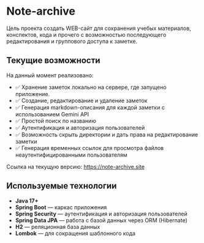 # Note-archive

Цель проекта создать WEB-сайт для сохранения учебых материалов, конспектов, кода и прочего с возможностью последующего редактирования и группового доступа к заметке.

## Текущие возможности

На данный момент реализовано:

* ✅ Хранение заметок локально на сервере, где запущено приложение.
* ✅ Создание, редактирование и удаление заметок
* ✅ Генерация markdown-описания для каждой заметки с использованием Gemini API
* ✅ Простой поиск по названию
* ✅ Аутентификация и авторизация пользователей
* ✅ Возможность скрыть директории и дать права на редактирование заметки
* ✅ Генерация временных ссылок для просмотра файлов неаутентифицированными пользователям

Ссылка на текущую версию: https://note-archive.site

## Используемые технологии

* **Java 17+**
* **Spring Boot** — каркас приложения
* **Spring Security** — аутентификация и авторизация пользователей
* **Spring Data JPA** — работа с базой данных через ORM (Hibernate)
* **H2** — реляционная база данных
* **Lombok** — для сокращения шаблонного кода
